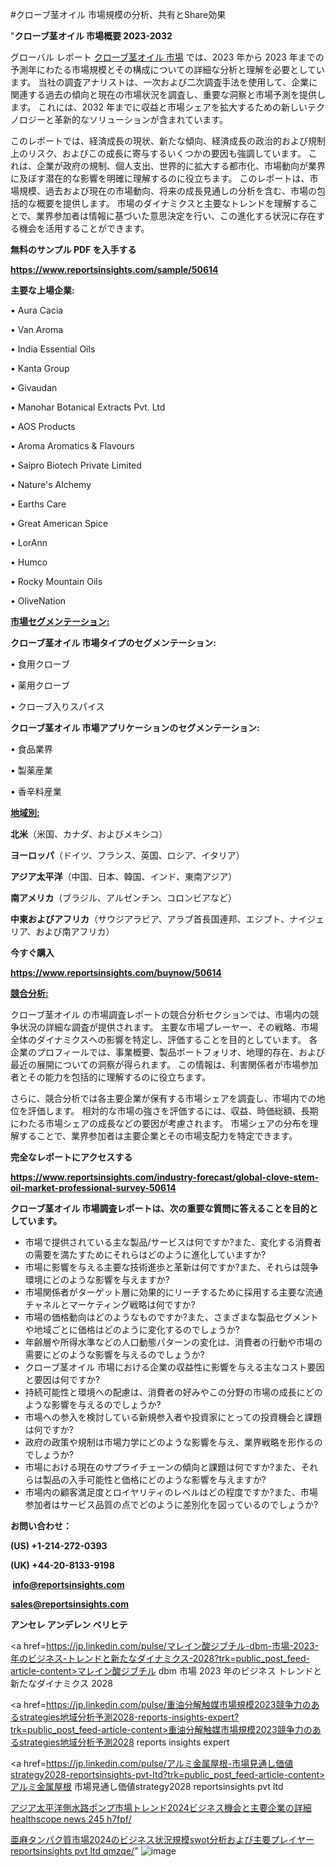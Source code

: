#クローブ茎オイル 市場規模の分析、共有とShare効果

"<strong>クローブ茎オイル 市場概要 2023-2032</strong>

グローバル レポート <a href=https://www.reportsinsights.com/sample/50614>クローブ茎オイル 市場</a> では、2023 年から 2023 年までの予測年にわたる市場規模とその構成についての詳細な分析と理解を必要としています。 当社の調査アナリストは、一次および二次調査手法を使用して、企業に関連する過去の傾向と現在の市場状況を調査し、重要な洞察と市場予測を提供します。 これには、2032 年までに収益と市場シェアを拡大​​するための新しいテクノロジーと革新的なソリューションが含まれています。

このレポートでは、経済成長の現状、新たな傾向、経済成長の政治的および規制上のリスク、およびこの成長に寄与するいくつかの要因も強調しています。 これは、企業が政府の規制、個人支出、世界的に拡大する都市化、市場動向が業界に及ぼす潜在的な影響を明確に理解するのに役立ちます。 このレポートは、市場規模、過去および現在の市場動向、将来の成長見通しの分析を含む、市場の包括的な概要を提供します。 市場のダイナミクスと主要なトレンドを理解することで、業界参加者は情報に基づいた意思決定を行い、この進化する状況に存在する機会を活用することができます。

<strong><b>無料のサンプル PDF を入手する</b></strong>

<a href=https://www.reportsinsights.com/sample/50614><strong><u>https://www.reportsinsights.com/sample/50614</u></strong></a>

<strong>主要な上場企業:</strong>

• Aura Cacia

• Van Aroma

• India Essential Oils

• Kanta Group

• Givaudan

• Manohar Botanical Extracts Pvt. Ltd

• AOS Products

• Aroma Aromatics & Flavours

• Saipro Biotech Private Limited

• Nature's Alchemy

• Earths Care

• Great American Spice

• LorAnn

• Humco

• Rocky Mountain Oils

• OliveNation

<strong><u>市場セグメンテーション</u></strong><strong><u>:</u></strong>

<strong>クローブ茎オイル 市場タイプのセグメンテーション:</strong>

• 食用クローブ

• 薬用クローブ

• クローブ入りスパイス

<strong>クローブ茎オイル 市場アプリケーションのセグメンテーション:</strong>

• 食品業界

• 製薬産業

• 香辛料産業

<strong><u>地域別</u></strong><strong><u>:</u></strong>

<strong>北米</strong>（米国、カナダ、およびメキシコ）

<strong>ヨーロッパ</strong>（ドイツ、フランス、英国、ロシア、イタリア）

<strong>アジア太平洋</strong>（中国、日本、韓国、インド、東南アジア）

<strong>南アメリカ</strong>（ブラジル、アルゼンチン、コロンビアなど）

<strong>中東およびアフリカ</strong>（サウジアラビア、アラブ首長国連邦、エジプト、ナイジェリア、および南アフリカ）

<strong>今すぐ購入</strong>

<a href=https://www.reportsinsights.com/buynow/50614><strong><u>https://www.reportsinsights.com/buynow/50614</u></strong></a>

<strong><u>競合分析:</u></strong>

クローブ茎オイル の市場調査レポートの競合分析セクションでは、市場内の競争状況の詳細な調査が提供されます。 主要な市場プレーヤー、その戦略、市場全体のダイナミクスへの影響を特定し、評価することを目的としています。 各企業のプロフィールでは、事業概要、製品ポートフォリオ、地理的存在、および最近の展開についての洞察が得られます。 この情報は、利害関係者が市場参加者とその能力を包括的に理解するのに役立ちます。

さらに、競合分析では各主要企業が保有する市場シェアを調査し、市場内での地位を評価します。 相対的な市場の強さを評価するには、収益、時価総額、長期にわたる市場シェアの成長などの要因が考慮されます。 市場シェアの分布を理解することで、業界参加者は主要企業とその市場支配力を特定できます。

<strong>完全なレポートにアクセスする</strong>

<a href=https://www.reportsinsights.com/industry-forecast/global-clove-stem-oil-market-professional-survey-50614><strong><u><b>https://www.reportsinsights.com/industry-forecast/global-clove-stem-oil-market-professional-survey-50614</b></u></strong></a>

<strong><b>クローブ茎オイル 市場調査レポートは、次の重要な質問に答えることを目的としています。</b></strong>
<ul>
  <li>市場で提供されている主な製品/サービスは何ですか?また、変化する消費者の需要を満たすためにそれらはどのように進化していますか?</li>
  <li>市場に影響を与える主要な技術進歩と革新は何ですか?また、それらは競争環境にどのような影響を与えますか?</li>
  <li>市場関係者がターゲット層に効果的にリーチするために採用する主要な流通チャネルとマーケティング戦略は何ですか?</li>
  <li>市場の価格動向はどのようなものですか?また、さまざまな製品セグメントや地域ごとに価格はどのように変化するのでしょうか?</li>
  <li>年齢層や所得水準などの人口動態パターンの変化は、消費者の行動や市場の需要にどのような影響を与えるのでしょうか?</li>
  <li>クローブ茎オイル 市場における企業の収益性に影響を与える主なコスト要因と要因は何ですか?</li>
  <li>持続可能性と環境への配慮は、消費者の好みやこの分野の市場の成長にどのような影響を与えるのでしょうか?</li>
  <li>市場への参入を検討している新規参入者や投資家にとっての投資機会と課題は何ですか?</li>
  <li>政府の政策や規制は市場力学にどのような影響を与え、業界戦略を形作るのでしょうか?</li>
  <li>市場における現在のサプライチェーンの傾向と課題は何ですか?また、それらは製品の入手可能性と価格にどのような影響を与えますか?</li>
  <li>市場内の顧客満足度とロイヤリティのレベルはどの程度ですか?また、市場参加者はサービス品質の点でどのように差別化を図っているのでしょうか?</li>
</ul>
<strong>お問い合わせ：</strong>

<strong>(US) +1-214-272-0393</strong>

<strong>(UK) +44-20-8133-9198</strong>

<strong> </strong><a href=info@reportsinsights.com><strong><u>info@reportsinsights.com</u></strong></a>

<a href=sales@reportsinsights.com><strong><u>sales@reportsinsights.com</u></strong></a>

<strong>アンセレ アンデレン ベリヒテ</strong>

<a href=https://jp.linkedin.com/pulse/マレイン酸ジブチル-dbm-市場-2023-年のビジネス-トレンドと新たなダイナミクス-2028?trk=public_post_feed-article-content>マレイン酸ジブチル dbm 市場 2023 年のビジネス トレンドと新たなダイナミクス 2028</a>

<a href=https://jp.linkedin.com/pulse/重油分解触媒市場規模2023競争力のあるstrategies地域分析予測2028-reports-insights-expert?trk=public_post_feed-article-content>重油分解触媒市場規模2023競争力のあるstrategies地域分析予測2028 reports insights expert</a>

<a href=https://jp.linkedin.com/pulse/アルミ金属屋根-市場見通し価値strategy2028-reportsinsights-pvt-ltd?trk=public_post_feed-article-content>アルミ金属屋根 市場見通し価値strategy2028 reportsinsights pvt ltd</a>

<a href=https://www.linkedin.com/pulse/アジア太平洋側水路ポンプ市場トレンド2024ビジネス機会と主要企業の詳細-healthscope-news-245-h7fpf/>アジア太平洋側水路ポンプ市場トレンド2024ビジネス機会と主要企業の詳細 healthscope news 245 h7fpf/</a>

<a href=https://www.linkedin.com/pulse/亜麻タンパク質市場2024のビジネス状況規模swot分析および主要プレイヤー-reportsinsights-pvt-ltd-qmzqe/>亜麻タンパク質市場2024のビジネス状況規模swot分析および主要プレイヤー reportsinsights pvt ltd qmzqe/</a>"
![image](https://github.com/aakesh123242/RIMarket/assets/158431203/fe5ac4b2-b273-45f5-8f68-39a946f7546d)

